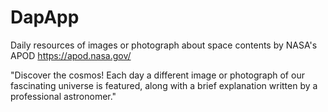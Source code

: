 # DapApp
Daily resources of images or photograph about space contents by NASA's APOD https://apod.nasa.gov/

"Discover the cosmos! Each day a different image or photograph of our fascinating universe is featured, along with a brief explanation written by a professional astronomer."
